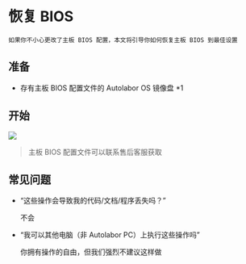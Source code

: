# 恢复 BIOS

    如果你不小心更改了主板 BIOS 配置，本文将引导你如何恢复主板 BIOS 到最佳设置

## 准备

* 存有主板 BIOS 配置文件的 Autolabor OS 镜像盘 *1

## 开始

![](./imgs/restore_bios.gif)

> 主板 BIOS 配置文件可以联系售后客服获取

## 常见问题

* “这些操作会导致我的代码/文档/程序丢失吗？”

    不会

* “我可以其他电脑（非 Autolabor PC）上执行这些操作吗”

    你拥有操作的自由，但我们强烈不建议这样做
